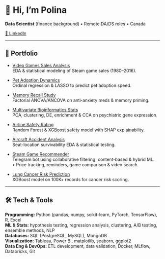 # 👋 Hi, I’m Polina
**Data Scientist** (finance background) • Remote DA/DS roles • Canada  

[🔗 LinkedIn](https://www.linkedin.com/in/polina-kniazeva-412609345)  

---

## 📂 Portfolio

- [Video Games Sales Analysis](https://github.com/sveppurr/video-games-sales-analysis)  
  EDA & statistical modeling of Steam game sales (1980–2016).  

- [Pet Adoption Dynamics](https://github.com/sveppurr/pet-adoption-dynamics)  
  Ordinal regression & LASSO to predict pet adoption speed.  

- [Memory Recall Study](https://github.com/sveppurr/memory-recall-study)  
  Factorial ANOVA/ANCOVA on anti-anxiety meds & memory priming.  

- [Multivariate Bioinformatics Stats](https://github.com/sveppurr/bioinformatics-multivariate-stats)  
  PCA, clustering, DE, enrichment & CCA on psychiatric gene expression.  

- [Airline Safety Rating](https://github.com/sveppurr/aviation-safety)  
  Random Forest & XGBoost safety model with SHAP explainability.  

- [Aircraft Accident Analysis](https://github.com/sveppurr/aircraft-accident-analysis)  
  Seat-location survivability EDA & statistical testing.  

- [Steam Game Recommender](https://github.com/sveppurr/steam-recommender)  
  Telegram bot using collaborative filtering, content-based & hybrid ML.  
  • Price tracking, reminders, game comparison & video search.  

- [Lung Cancer Risk Prediction](https://github.com/sveppurr/lung-cancer-risk-prediction)  
  XGBoost model on 100K+ records for cancer risk scoring.  

---

## 🛠️ Tech & Tools

**Programming:** Python (pandas, numpy, scikit-learn, PyTorch, TensorFlow), R, Excel  
**ML & Stats:** hypothesis testing, regression analysis, clustering, A/B testing, ensemble methods, NLP  
**Databases:** SQL (PostgreSQL, MySQL), MongoDB  
**Visualization:** Tableau, Power BI, matplotlib, seaborn, ggplot2  
**Data Eng & DevOps:** ETL development, data validation, Docker, MLflow, Databricks, Git  
